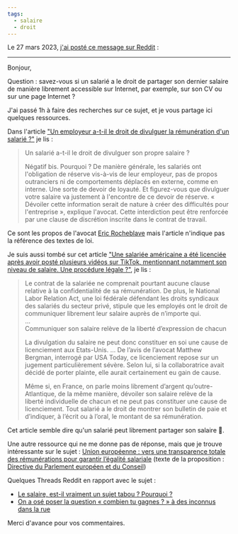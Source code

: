 ```yaml
---
tags:
  - salaire
  - droit
---
```

Le 27 mars 2023, [j'ai posté ce message sur Reddit](https://old.reddit.com/r/conseiljuridique/comments/123t6qp/estce_que_jai_l%C3%A9galement_le_droit_de_partager/) :

---

Bonjour,

Question : savez-vous si un salarié a le droit de partager son dernier salaire de manière librement accessible sur Internet, par exemple, sur son CV ou sur une page Internet ?

J'ai passé 1h à faire des recherches sur ce sujet, et je vous partage ici quelques ressources.

Dans l'article ["Un employeur a-t-il le droit de divulguer la rémunération d'un salarié ?"](https://start.lesechos.fr/travailler-mieux/salaires/un-employeur-a-t-il-le-droit-de-divulguer-la-remuneration-dun-salarie-1880141) je lis :

> Un salarié a-t-il le droit de divulguer son propre salaire ?
> 
> Négatif bis. Pourquoi ? De manière générale, les salariés ont l'obligation de réserve vis-à-vis de leur employeur, pas de propos outranciers ni de comportements déplacés en externe, comme en interne. Une sorte de devoir de loyauté. Et figurez-vous que divulguer votre salaire va justement à l'encontre de ce devoir de réserve. « Dévoiler cette information serait de nature à créer des difficultés pour l'entreprise », explique l'avocat. Cette interdiction peut être renforcée par une clause de discrétion inscrite dans le contrat de travail.

Ce sont les propos de l'avocat [Eric Rocheblave](https://www.rocheblave.com/) mais l'article n'indique pas la référence des textes de loi.

Je suis aussi tombé sur cet article ["Une salariée américaine a été licenciée après avoir posté plusieurs vidéos sur TikTok, mentionnant notamment son niveau de salaire. Une procédure légale ?"](https://www.helloworkplace.fr/licenciement-salaire-reseaux-sociaux/), je lis :

> Le contrat de la salariée ne comprenait pourtant aucune clause relative à la confidentialité de sa rémunération. De plus, le National Labor Relation Act, une loi fédérale défendant les droits syndicaux des salariés du secteur privé, stipule que les employés ont le droit de communiquer librement leur salaire auprès de n’importe qui.  
> ...  
> Communiquer son salaire relève de la liberté d’expression de chacun
>
>  La divulgation du salaire ne peut donc constituer en soi une cause de licenciement aux Etats-Unis. …
> De l’avis de l’avocat Matthew Bergman, interrogé par USA Today, ce licenciement repose sur un jugement particulièrement sévère. Selon lui, si la collaboratrice avait décidé de porter plainte, elle aurait certainement eu gain de cause.
> 
> Même si, en France, on parle moins librement d’argent qu’outre-Atlantique, de la même manière, dévoiler son salaire relève de la liberté individuelle de chacun et ne peut pas constituer une cause de licenciement. Tout salarié a le droit de montrer son bulletin de paie et d’indiquer, à l’écrit ou à l’oral, le montant de sa rémunération.

Cet article semble dire qu'un salarié peut librement partager son salaire 🤔.

Une autre ressource qui ne me donne pas de réponse, mais que je trouve intéressante sur le sujet : [Union européenne : vers une transparence totale des rémunérations pour garantir l’égalité salariale](https://www.helloworkplace.fr/union-europeenne-transparence-remunerations/) (texte de la proposition : [Directive du Parlement européen et du Conseil](https://eur-lex.europa.eu/legal-content/FR/TXT/HTML/?uri=CELEX:52021PC0093&from=FR))

Quelques Threads Reddit en rapport avec le sujet :

- [Le salaire, est-il vraiment un sujet tabou ? Pourquoi ?](https://old.reddit.com/r/AskFrance/comments/wktr1z/le_salaire_estil_vraiment_un_sujet_tabou_pourquoi/)
- [On a osé poser la question « combien tu gagnes ? » à des inconnus dans la rue](https://old.reddit.com/r/france/comments/v2dwe0/on_a_os%C3%A9_poser_la_question_combien_tu_gagnes_%C3%A0/xxippxipixi*dljz)

Merci d'avance pour vos commentaires.